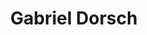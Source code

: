 ---
title: "Gabriel Dorsch"
presenter_id: gabriel_dorsch
position: SFIM IT Specialist
start_date: 2009
end_date: 2011
email: 
phone: 
photo: assets/images/
status: former
layout: member 
---